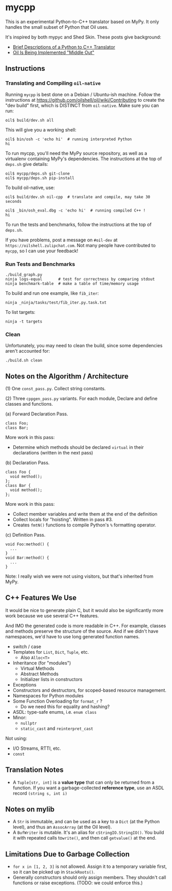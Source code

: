mycpp
=====
 
This is an experimental Python-to-C++ translator based on MyPy.  It only
handles the small subset of Python that Oil uses.

It's inspired by both mypyc and Shed Skin.  These posts give background:

- [Brief Descriptions of a Python to C++ Translator](https://www.oilshell.org/blog/2022/05/mycpp.html)
- [Oil Is Being Implemented "Middle Out"](https://www.oilshell.org/blog/2022/03/middle-out.html)

## Instructions

### Translating and Compiling `oil-native`

Running `mycpp` is best done on a Debian / Ubuntu-ish machine.  Follow the
instructions at <https://github.com/oilshell/oil/wiki/Contributing> to create
the "dev build" first, which is DISTINCT from `oil-native`.  Make sure you can
run:

    oil$ build/dev.sh all

This will give you a working shell:

    oil$ bin/osh -c 'echo hi'  # running interpreted Python
    hi

To run mycpp, you'll need the MyPy source repository, as well as a virtualenv
containing MyPy's dependencies.  The instructions at the top of `deps.sh` give
details:

    oil$ mycpp/deps.sh git-clone
    oil$ mycpp/deps.sh pip-install

To build oil-native, use:

    oil$ build/dev.sh oil-cpp  # translate and compile, may take 30 seconds

    oil$ _bin/osh_eval.dbg -c 'echo hi'  # running compiled C++ !
    hi

To run the tests and benchmarks, follow the instructions at the top of `deps.sh`.

If you have problems, post a message on `#oil-dev` at
`https://oilshell.zulipchat.com`.  Not many people have contributed to `mycpp`,
so I can use your feedback!


### Run Tests and Benchmarks

    ./build_graph.py
    ninja logs-equal       # test for correctness by comparing stdout
    ninja benchmark-table  # make a table of time/memory usage

To build and run one example, like `fib_iter`:

    ninja _ninja/tasks/test/fib_iter.py.task.txt

To list targets:

    ninja -t targets

### Clean

Unfortunately, you may need to clean the build, since some dependencies
aren't accounted for:

    ./build.sh clean

## Notes on the Algorithm / Architecture

(1) One `const_pass.py`.  Collect string constants.
  
(2) Three `cppgen_pass.py` variants.  For each module, Declare and define
   classes and functions.

(a) Forward Declaration Pass.

    class Foo;
    class Bar;

More work in this pass:

- Determine which methods should be declared `virtual` in their declarations
  (written in the next pass)

(b) Declaration Pass.


    class Foo {
      void method();
    };
    class Bar {
      void method();
    };

More work in this pass:

- Collect member variables and write them at the end of the definition
- Collect locals for "hoisting".  Written in pass #3.
- Creates `fmtN()` functions to compile Python's `%` formatting operator.

(c) Definition Pass.

    void Foo:method() {
      ...
    }
    void Bar:method() {
      ...
    }

Note: I really wish we were not using visitors, but that's inherited from MyPy.

## C++ Features We Use

It would be nice to generate plain C, but it would also be significantly more
work because we use several C++ features.

And IMO the generated code is more readable in C++.  For example, classes and
methods preserve the structure of the source.  And if we didn't have
namespaces, we'd have to use long generated function names.

- switch / case
- Templates for `List`, `Dict`, `Tuple`, etc.
  - Also `Alloc<T>`
- Inheritance (for "modules")
  - Virtual Methods
  - Abstract Methods
  - Initializer lists in constructors
- Exceptions
- Constructors and destructors, for scoped-based resource management.
- Namespaces for Python modules
- Some Function Overloading for `format_r` ?
  - Do we need this for equality and hashing?
- ASDL: type-safe enums, i.e. `enum class`
- Minor:
  - `nullptr`
  - `static_cast` and `reinterpret_cast`

Not using:

- I/O Streams, RTTI, etc.
- `const`

## Translation Notes

- A `Tuple[str, int]` is a **value type** that can only be returned from a function.
  If you want a garbage-collected **reference type**, use an ASDL record
  `(string s, int i)`

## Notes on mylib

- A `Str` is immutable, and can be used as a key to a `Dict` (at the Python
  level), and thus an `AssocArray` (at the Oil level).
- A `BufWriter` is mutable.  It's an alias for `cStringIO.StringIO()`.  You
  build it with repeated calls to`write()`, and then call `getvalue()` at the
  end.

## Limitations Due to Garbage Collection

- `for x in [1, 2, 3]` is not allowed.  Assign it to a temporary variable
  first, so it can be picked up in `StackRoots()`.
- Generally constructors should only assign members.  They shouldn't call
  functions or raise exceptions.  (TODO: we could enforce this.)


